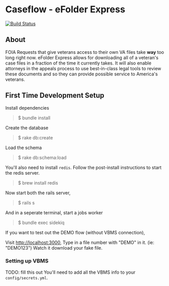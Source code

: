 # Caseflow - eFolder Express
[![Build Status](https://travis-ci.org/department-of-veterans-affairs/caseflow-efolder.svg?branch=master)](https://travis-ci.org/department-of-veterans-affairs/caseflow-efolder)

## About

FOIA Requests that give veterans access to their own VA files take **way** too long right now. eFolder Express allows for downloading all of a veteran's case files in a fraction of the time it currently takes. It will also enable attorneys in the appeals process to use best-in-class legal tools to review these documents and so they can provide possible service to America's veterans.

## First Time Development Setup

Install dependencies

> $ bundle install

Create the database

> $ rake db:create

Load the schema

> $ rake db:schema:load

You'll also need to install `redis`. Follow the post-install instructions to start the redis server.

> $ brew install redis

Now start both the rails server,

> $ rails s

And in a seperate terminal, start a jobs worker

> $ bundle exec sidekiq

If you want to test out the DEMO flow (without VBMS connection),

Visit [http://localhost:3000](),
Type in a file number with "DEMO" in it. (ie: "DEMO123")
Watch it download your fake file.


### Setting up VBMS

TODO: fill this out
You'll need to add all the VBMS info to your `config/secrets.yml`.

